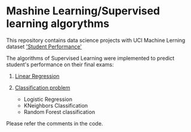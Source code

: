 # Mashine Learning/Supervised learning algorythms
This repository contains data science projects with UCI Machine Lerning dataset ['Student Performance'](https://archive.ics.uci.edu/ml/datasets/student+performance)

The algorithms of Supervised Learning were implemented to predict student's performance on their final exams:
1) [Linear Regression](https://github.com/katerinaov/Machine-Learning-Supervised-Learning-/blob/master/Linear%20Regression%20on%20Student's%20Grades%20dataset.ipynb)

2) [Classification problem](https://github.com/katerinaov/Machine-Learning-Supervised-Learning-/blob/master/Classification%20problem%20for%20Student's%20Performance%20dataset.ipynb)
   - Logistic Regression
   - KNeighbors Classification
   - Random Forest classification
   
Please refer the comments in the code.
